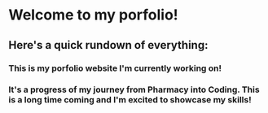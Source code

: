 # Welcome to my porfolio!
## Here's a quick rundown of everything: 

### This is my porfolio website I'm currently working on! 
### It's a progress of my journey from Pharmacy into Coding. This is a long time coming and I'm excited to showcase my skills!
